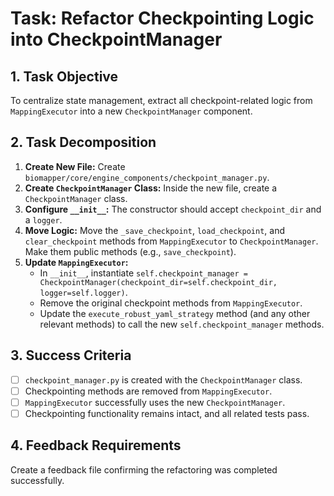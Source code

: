 # Task: Refactor Checkpointing Logic into CheckpointManager

## 1. Task Objective
To centralize state management, extract all checkpoint-related logic from `MappingExecutor` into a new `CheckpointManager` component.

## 2. Task Decomposition
1.  **Create New File:** Create `biomapper/core/engine_components/checkpoint_manager.py`.
2.  **Create `CheckpointManager` Class:** Inside the new file, create a `CheckpointManager` class.
3.  **Configure `__init__`:** The constructor should accept `checkpoint_dir` and a `logger`.
4.  **Move Logic:** Move the `_save_checkpoint`, `load_checkpoint`, and `clear_checkpoint` methods from `MappingExecutor` to `CheckpointManager`. Make them public methods (e.g., `save_checkpoint`).
5.  **Update `MappingExecutor`:**
    *   In `__init__`, instantiate `self.checkpoint_manager = CheckpointManager(checkpoint_dir=self.checkpoint_dir, logger=self.logger)`.
    *   Remove the original checkpoint methods from `MappingExecutor`.
    *   Update the `execute_robust_yaml_strategy` method (and any other relevant methods) to call the new `self.checkpoint_manager` methods.

## 3. Success Criteria
- [ ] `checkpoint_manager.py` is created with the `CheckpointManager` class.
- [ ] Checkpointing methods are removed from `MappingExecutor`.
- [ ] `MappingExecutor` successfully uses the new `CheckpointManager`.
- [ ] Checkpointing functionality remains intact, and all related tests pass.

## 4. Feedback Requirements
Create a feedback file confirming the refactoring was completed successfully.
